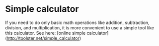 # Simple calculator
If you need to do only basic math operations like addition, subtraction, division, and multiplication, it is more convenient to use a simple tool like this calculator.
See here: [online simple calculator] (http://toolster.net/simple_calculator)
